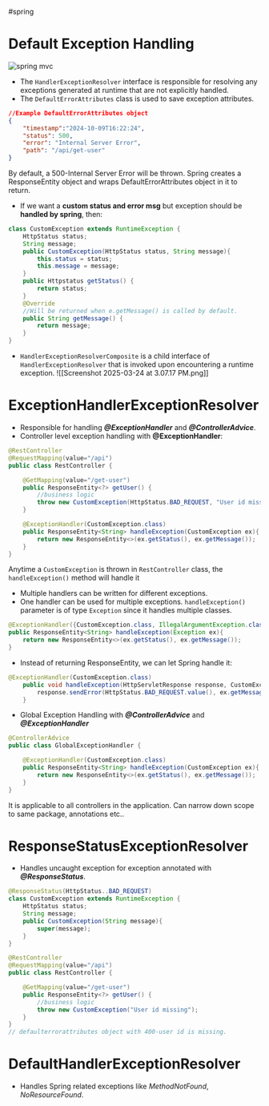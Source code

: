 #spring 
# Default Exception Handling
![spring mvc](https://cdn.jsdelivr.net/gh/springcloud-community/image-bucket/2022/02/08/438c2291278c40e3aae81cf11ff31d0c.png)
+ The `HandlerExceptionResolver` interface is responsible for resolving any exceptions generated at runtime that are not explicitly handled.
+ The `DefaultErrorAttributes` class is used to save exception attributes.
```json
//Example DefaultErrorAttributes object
{
	"timestamp":"2024-10-09T16:22:24",
	"status": 500,
	"error": "Internal Server Error",
	"path": "/api/get-user"
}
```
By default, a 500-Internal Server Error will be thrown. Spring creates a ResponseEntity object and wraps DefaultErrorAttributes object in it to return.
+ If we want a **custom status and error msg** but exception should be **handled by spring**, then:
```java
class CustomException extends RuntimeException {
	HttpStatus status;
	String message;
	public CustomException(HttpStatus status, String message){
		this.status = status;
		this.message = message;
	}
	public Httpstatus getStatus() {
		return status;
	}
	@Override
	//Will be returned when e.getMessage() is called by default.
	public String getMessage() {
		return message;
	}
}
```
+ `HandlerExceptionResolverComposite` is a child interface of `HandlerExceptionResolver` that is invoked upon encountering a runtime exception.
![[Screenshot 2025-03-24 at 3.07.17 PM.png]]
# ExceptionHandlerExceptionResolver
+ Responsible for handling ***@ExceptionHandler*** and ***@ControllerAdvice***.
+ Controller level exception handling with **@ExceptionHandler**:
```java
@RestController
@RequestMapping(value="/api")
public class RestController {

	@GetMapping(value="/get-user")
	public ResponseEntity<?> getUser() {
		//business logic
		throw new CustomException(HttpStatus.BAD_REQUEST, "User id missing");
	}

	@ExceptionHandler(CustomException.class)
	public ResponseEntity<String> handleException(CustomException ex){
		return new ResponseEntity<>(ex.getStatus(), ex.getMessage());
	}
}
```
Anytime a `CustomException` is thrown in `RestController` class, the `handleException()` method will handle it
+ Multiple handlers can be written for different exceptions.
+ One handler can be used for multiple exceptions. `handleException()` parameter is of type `Exception` since it handles multiple classes.
```java
@ExceptionHandler({CustomException.class, IllegalArgumentException.class})
public ResponseEntity<String> handleException(Exception ex){
	return new ResponseEntity<>(ex.getStatus(), ex.getMessage());
}
```
+ Instead of returning ResponseEntity, we can let Spring handle it:
```java
@ExceptionHandler(CustomException.class)
	public void handleException(HttpServletResponse response, CustomException ex) throws IOException{
		response.sendError(HttpStatus.BAD_REQUEST.value(), ex.getMessage());
	}
```
+ Global Exception Handling with ***@ControllerAdvice*** and ***@ExceptionHandler***
```java
@ControllerAdvice
public class GlobalExceptionHandler {

	@ExceptionHandler(CustomException.class)
	public ResponseEntity<String> handleException(CustomException ex){
		return new ResponseEntity<>(ex.getStatus(), ex.getMessage());
	}
}

```
It is applicable to all controllers in the application. Can narrow down scope to same package, annotations etc..
# ResponseStatusExceptionResolver
+ Handles uncaught exception for exception annotated with ***@ResponseStatus***.
```java
@ResponseStatus(HttpStatus..BAD_REQUEST)
class CustomException extends RuntimeException {
	HttpStatus status;
	String message;
	public CustomException(String message){
		super(message);
	}
}

@RestController
@RequestMapping(value="/api")
public class RestController {

	@GetMapping(value="/get-user")
	public ResponseEntity<?> getUser() {
		//business logic
		throw new CustomException("User id missing");
	}
}
// defaulterrorattributes object with 400-user id is missing.
```
# DefaultHandlerExceptionResolver
+ Handles Spring related exceptions like *MethodNotFound*, *NoResourceFound*.